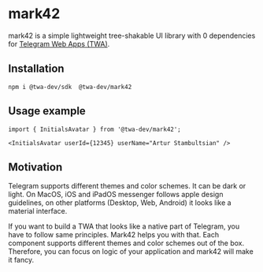 # mark42
mark42 is a simple lightweight tree-shakable UI library with 0 dependencies
for [Telegram Web Apps (TWA)](https://core.telegram.org/bots/webapps). 

## Installation
```
npm i @twa-dev/sdk  @twa-dev/mark42
```

## Usage example
```tsx
import { InitialsAvatar } from '@twa-dev/mark42';

<InitialsAvatar userId={12345} userName="Artur Stambultsian" />
```

## Motivation
Telegram supports different themes and color schemes. 
It can be dark or light. On MacOS, iOS and iPadOS messenger follows apple design guidelines, 
on other platforms (Desktop, Web, Android) it looks like a material interface.

If you want to build a TWA that looks like a native part of Telegram, you have to follow same principles.
Mark42 helps you with that. Each component supports different themes and color schemes out of the box.
Therefore, you can focus on logic of your application and mark42 will make it fancy.
